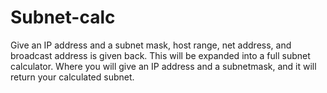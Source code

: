 # Subnet-calc
Give an IP address and a subnet mask, host range, net address, and broadcast address is given back.
This will be expanded into a full subnet calculator. Where you will give an IP address and a subnetmask, and it will return your calculated subnet. 

